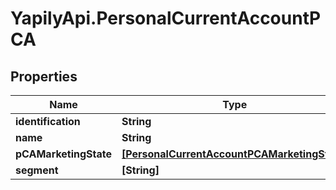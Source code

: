 # YapilyApi.PersonalCurrentAccountPCA

## Properties

Name | Type | Description | Notes
------------ | ------------- | ------------- | -------------
**identification** | **String** |  | [optional] 
**name** | **String** |  | [optional] 
**pCAMarketingState** | [**[PersonalCurrentAccountPCAMarketingState]**](PersonalCurrentAccountPCAMarketingState.md) |  | [optional] 
**segment** | **[String]** |  | [optional] 


